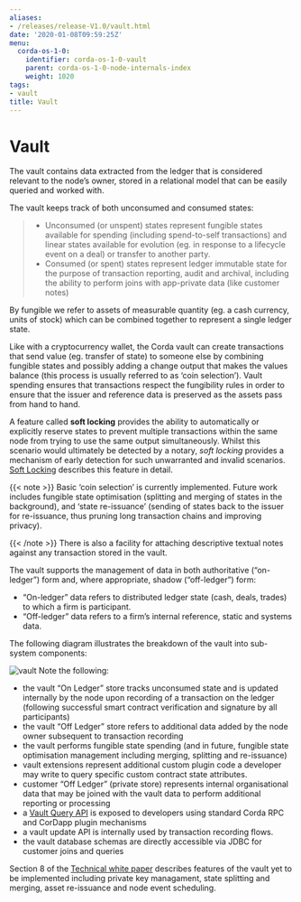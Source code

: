 ```yaml
---
aliases:
- /releases/release-V1.0/vault.html
date: '2020-01-08T09:59:25Z'
menu:
  corda-os-1-0:
    identifier: corda-os-1-0-vault
    parent: corda-os-1-0-node-internals-index
    weight: 1020
tags:
- vault
title: Vault
---
```



# Vault

The vault contains data extracted from the ledger that is considered relevant to the node’s owner, stored in a relational model
that can be easily queried and worked with.

The vault keeps track of both unconsumed and consumed states:

> 
> 
> * Unconsumed (or unspent) states represent fungible states available for spending (including spend-to-self transactions)
> and linear states available for evolution (eg. in response to a lifecycle event on a deal) or transfer to another party.
> * Consumed (or spent) states represent ledger immutable state for the purpose of transaction reporting, audit and archival, including the ability to perform joins with app-private data (like customer notes)


By fungible we refer to assets of measurable quantity (eg. a cash currency, units of stock) which can be combined
together to represent a single ledger state.

Like with a cryptocurrency wallet, the Corda vault can create transactions that send value (eg. transfer of state) to
someone else by combining fungible states and possibly adding a change output that makes the values balance (this
process is usually referred to as ‘coin selection’). Vault spending ensures that transactions respect the fungibility
rules in order to ensure that the issuer and reference data is preserved as the assets pass from hand to hand.

A feature called **soft locking** provides the ability to automatically or explicitly reserve states to prevent
multiple transactions within the same node from trying to use the same output simultaneously. Whilst this scenario would
ultimately be detected by a notary, *soft locking* provides a mechanism of early detection for such unwarranted and
invalid scenarios. [Soft Locking](soft-locking.md) describes this feature in detail.

{{< note >}}
Basic ‘coin selection’ is currently implemented. Future work includes fungible state optimisation (splitting and
merging of states in the background), and ‘state re-issuance’ (sending of states back to the
issuer for re-issuance, thus pruning long transaction chains and improving privacy).

{{< /note >}}
There is also a facility for attaching descriptive textual notes against any transaction stored in the vault.

The vault supports the management of data in both authoritative (“on-ledger”) form and, where appropriate, shadow (“off-ledger”) form:


* “On-ledger” data refers to distributed ledger state (cash, deals, trades) to which a firm is participant.
* “Off-ledger” data refers to a firm’s internal reference, static and systems data.

The following diagram illustrates the breakdown of the vault into sub-system components:

![vault](/en/images/vault.png "vault")
Note the following:


* the vault “On Ledger” store tracks unconsumed state and is updated internally by the node upon recording of a transaction on the ledger
(following successful smart contract verification and signature by all participants)
* the vault “Off Ledger” store refers to additional data added by the node owner subsequent to transaction recording
* the vault performs fungible state spending (and in future, fungible state optimisation management including merging, splitting and re-issuance)
* vault extensions represent additional custom plugin code a developer may write to query specific custom contract state attributes.
* customer “Off Ledger” (private store) represents internal organisational data that may be joined with the vault data to perform additional reporting or processing
* a [Vault Query API](api-vault-query.md) is exposed to developers using standard Corda RPC and CorDapp plugin mechanisms
* a vault update API is internally used by transaction recording flows.
* the vault database schemas are directly accessible via JDBC for customer joins and queries

Section 8 of the [Technical white paper](/en/pdf/corda-technical-whitepaper.pdf) describes features of the vault yet to be implemented including private key managament, state splitting and merging, asset re-issuance and node event scheduling.


